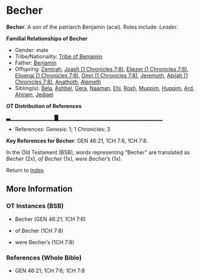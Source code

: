 # Becher
**Becher**. 
A son of the patriarch Benjamin (acai). 
Roles include: 
_Leader_. 




**Familial Relationships of Becher**


* Gender: male
* Tribe/Nationality: [Tribe of Benjamin](../../../groups/md/acai/Benjamin.md)
* Father: [Benjamin](Benjamin.md)
* Offspring: [Zemirah](Zemirah.md), [Joash (1 Chronicles 7:8)](Joash.7.md), [Eliezer (1 Chronicles 7:8)](Eliezer.4.md), [Elioenai (1 Chronicles 7:8)](Elioenai.3.md), [Omri (1 Chronicles 7:8)](Omri.2.md), [Jeremoth](Jeremoth.md), [Abijah (1 Chronicles 7:8)](Abijah.5.md), [Anathoth](Anathoth.md), [Alemeth](Alemeth.md)
* Sibling(s): [Bela](Bela.md), [Ashbel](Ashbel.md), [Gera](Gera.md), [Naaman](Naaman.md), [Ehi](Ehi.md), [Rosh](Rosh.md), [Muppim](Muppim.md), [Huppim](Huppim.md), [Ard](Ard.md), [Ahiram](Ahiram.md), [Jediael](Jediael.md)


**OT Distribution of References**

▃▁▁▁▁▁▁▁▁▁▁▁█▁▁▁▁▁▁▁▁▁▁▁▁▁▁▁▁▁▁▁▁▁▁▁▁▁▁
* References: Genesis: 1; 1 Chronicles: 3



**Key References for Becher**: 
GEN 46:21, 1CH 7:6, 1CH 7:8. 


In the Old Testament (BSB), words representing “Becher” are translated as 
*Becher* (2x), *of Becher* (1x), *were Becher’s* (1x). 




Return to [Index](00-Index.md)

## More Information

### OT Instances (BSB)

* Becher (GEN 46:21; 1CH 7:6)

* of Becher (1CH 7:8)

* were Becher’s (1CH 7:8)



### References (Whole Bible)

* GEN 46:21; 1CH 7:6; 1CH 7:8



